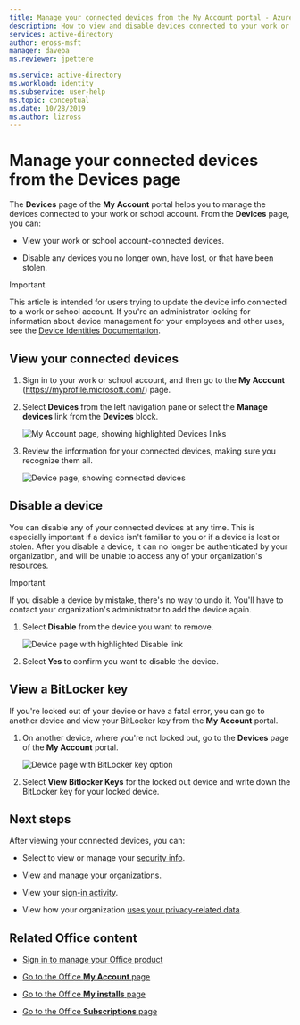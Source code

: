 ```yaml
---
title: Manage your connected devices from the My Account portal - Azure AD
description: How to view and disable devices connected to your work or school account from the Devices page of the My Account portal.
services: active-directory
author: eross-msft
manager: daveba
ms.reviewer: jpettere

ms.service: active-directory
ms.workload: identity
ms.subservice: user-help
ms.topic: conceptual
ms.date: 10/28/2019
ms.author: lizross
---
```


# Manage your connected devices from the Devices page

The **Devices** page of the **My Account** portal helps you to manage the devices connected to your work or school account. From the **Devices** page, you can:

- View your work or school account-connected devices.

- Disable any devices you no longer own, have lost, or that have been stolen.

>[!Important]
>This article is intended for users trying to update the device info connected to a work or school account. If you're an administrator looking for information about device management for your employees and other uses, see the [Device Identities Documentation](https://docs.microsoft.com/azure/active-directory/devices/index).

## View your connected devices

1. Sign in to your work or school account, and then go to the **My Account** (https://myprofile.microsoft.com/) page.

2. Select **Devices** from the left navigation pane or select the **Manage devices** link from the **Devices** block.

    ![My Account page, showing highlighted Devices links](media/my-account-portal/my-account-portal-devices.png)

3. Review the information for your connected devices, making sure you recognize them all.

    ![Device page, showing connected devices](media/my-account-portal/my-account-portal-devices-page.png)

## Disable a device

You can disable any of your connected devices at any time. This is especially important if a device isn't familiar to you or if a device is lost or stolen. After you disable a device, it can no longer be authenticated by your organization, and will be unable to access any of your organization's resources.

>[!Important]
>If you disable a device by mistake, there's no way to undo it. You'll have to contact your organization's administrator to add the device again.

1. Select **Disable** from the device you want to remove.

    ![Device page with highlighted Disable link](media/my-account-portal/my-account-portal-devices-disable.png)

2. Select **Yes** to confirm you want to disable the device.

## View a BitLocker key

If you're locked out of your device or have a fatal error, you can go to another device and view your BitLocker key from the **My Account** portal.

1. On another device, where you're not locked out, go to the **Devices** page of the **My Account** portal.

    ![Device page with BitLocker key option](media/my-account-portal/my-account-portal-devices-bitlocker.png)

2. Select **View Bitlocker Keys** for the locked out device and write down the BitLocker key for your locked device.

## Next steps

After viewing your connected devices, you can:

- Select to view or manage your [security info](user-help-security-info-overview.md).

- View and manage your [organizations](my-account-portal-organizations-page.md).

- View your [sign-in activity](my-account-portal-sign-ins-page.md).

- View how your organization [uses your privacy-related data](my-account-portal-privacy-page.md).

## Related Office content

- [Sign in to manage your Office product](https://support.office.com/article/sign-in-to-manage-your-office-product-959ac957-8d37-4ae4-b1b6-d6e4874e013f)

- [Go to the Office **My Account** page](https://portal.office.com/account/)

- [Go to the Office **My installs** page](https://portal.office.com/account/#installs)

- [Go to the Office **Subscriptions** page](https://portal.office.com/account/#subscriptions)
